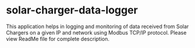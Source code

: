 # solar-charger-data-logger
This application helps in logging and monitoring of data received from Solar Chargers on a given IP and network using Modbus TCP/IP protocol. Please view ReadMe file for complete description.
